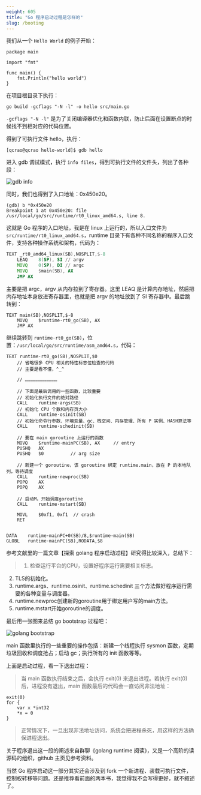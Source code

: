 ```yaml
---
weight: 605
title: "Go 程序启动过程是怎样的"
slug: /booting
---
```


我们从一个 `Hello World` 的例子开始：

```golang
package main

import "fmt"

func main() {
	fmt.Println("hello world")
}
```

在项目根目录下执行：

```shell
go build -gcflags "-N -l" -o hello src/main.go
```

`-gcflags "-N -l"` 是为了关闭编译器优化和函数内联，防止后面在设置断点的时候找不到相对应的代码位置。

得到了可执行文件 hello，执行：

```shell
[qcrao@qcrao hello-world]$ gdb hello
```

进入 gdb 调试模式，执行 `info files`，得到可执行文件的文件头，列出了各种段：

![gdb info](../assets/20.png)

同时，我们也得到了入口地址：0x450e20。

```shell
(gdb) b *0x450e20
Breakpoint 1 at 0x450e20: file /usr/local/go/src/runtime/rt0_linux_amd64.s, line 8.
```

这就是 Go 程序的入口地址，我是在 linux 上运行的，所以入口文件为 `src/runtime/rt0_linux_amd64.s`，runtime 目录下有各种不同名称的程序入口文件，支持各种操作系统和架构，代码为：

```asm
TEXT _rt0_amd64_linux(SB),NOSPLIT,$-8
	LEAQ	8(SP), SI // argv
	MOVQ	0(SP), DI // argc
	MOVQ	$main(SB), AX
	JMP	AX
```

主要是把 argc，argv 从内存拉到了寄存器。这里 LEAQ 是计算内存地址，然后把内存地址本身放进寄存器里，也就是把 argv 的地址放到了 SI 寄存器中。最后跳转到：

```golang
TEXT main(SB),NOSPLIT,$-8
	MOVQ	$runtime·rt0_go(SB), AX
	JMP	AX
```

继续跳转到 `runtime·rt0_go(SB)`，位置：`/usr/local/go/src/runtime/asm_amd64.s`，代码：

```ams
TEXT runtime·rt0_go(SB),NOSPLIT,$0
    // 省略很多 CPU 相关的特性标志位检查的代码
    // 主要是看不懂，^_^
    
    // ………………………………
    
    // 下面是最后调用的一些函数，比较重要
    // 初始化执行文件的绝对路径
    CALL	runtime·args(SB)
    // 初始化 CPU 个数和内存页大小
	CALL	runtime·osinit(SB)
	// 初始化命令行参数、环境变量、gc、栈空间、内存管理、所有 P 实例、HASH算法等
	CALL	runtime·schedinit(SB)

	// 要在 main goroutine 上运行的函数
	MOVQ	$runtime·mainPC(SB), AX		// entry
	PUSHQ	AX
	PUSHQ	$0			// arg size
	
	// 新建一个 goroutine，该 goroutine 绑定 runtime.main，放在 P 的本地队列，等待调度
	CALL	runtime·newproc(SB)
	POPQ	AX
	POPQ	AX

    // 启动M，开始调度goroutine
	CALL	runtime·mstart(SB)

	MOVL	$0xf1, 0xf1  // crash
	RET

	
DATA	runtime·mainPC+0(SB)/8,$runtime·main(SB)
GLOBL	runtime·mainPC(SB),RODATA,$8	
```

参考文献里的一篇文章【探索 golang 程序启动过程】研究得比较深入，总结下：

>1. 检查运行平台的CPU，设置好程序运行需要相关标志。
2. TLS的初始化。
3. runtime.args、runtime.osinit、runtime.schedinit 三个方法做好程序运行需要的各种变量与调度器。
4. runtime.newproc创建新的goroutine用于绑定用户写的main方法。
5. runtime.mstart开始goroutine的调度。

最后用一张图来总结 go bootstrap 过程吧：

![golang bootstrap](../assets/21.png)

main 函数里执行的一些重要的操作包括：新建一个线程执行 sysmon 函数，定期垃圾回收和调度抢占；启动 gc；执行所有的 init 函数等等。

上面是启动过程，看一下退出过程：

>当 main 函数执行结束之后，会执行 exit(0) 来退出进程。若执行 exit(0) 后，进程没有退出，main 函数最后的代码会一直访问非法地址：

```golang
exit(0)
for {
	var x *int32
	*x = 0
}
```

>正常情况下，一旦出现非法地址访问，系统会把进程杀死，用这样的方法确保进程退出。

关于程序退出这一段的阐述来自群聊《golang runtime 阅读》，又是一个高阶的读源码的组织，github 主页见参考资料。

当然 Go 程序启动这一部分其实还会涉及到 fork 一个新进程、装载可执行文件，控制权转移等问题。还是推荐看前面的两本书，我觉得我不会写得更好，就不叙述了。